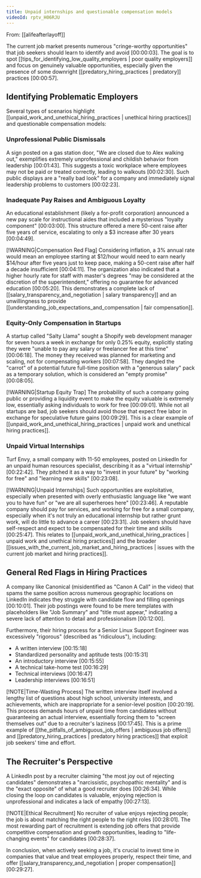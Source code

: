 ```yaml
---
title: Unpaid internships and questionable compensation models
videoId: rptv_H06RJU
---
```


From: [[alifeafterlayoff]] <br/> 

The current job market presents numerous "cringe-worthy opportunities" that job seekers should learn to identify and avoid <a class="yt-timestamp" data-t="00:00:03">[00:00:03]</a>. The goal is to spot [[tips_for_identifying_low_quality_employers | poor quality employers]] and focus on genuinely valuable opportunities, especially given the presence of some downright [[predatory_hiring_practices | predatory]] practices <a class="yt-timestamp" data-t="00:00:57">[00:00:57]</a>.

## Identifying Problematic Employers

Several types of scenarios highlight [[unpaid_work_and_unethical_hiring_practices | unethical hiring practices]] and questionable compensation models:

### Unprofessional Public Dismissals
A sign posted on a gas station door, "We are closed due to Alex walking out," exemplifies extremely unprofessional and childish behavior from leadership <a class="yt-timestamp" data-t="00:01:43">[00:01:43]</a>. This suggests a toxic workplace where employees may not be paid or treated correctly, leading to walkouts <a class="yt-timestamp" data-t="00:02:30">[00:02:30]</a>. Such public displays are a "really bad look" for a company and immediately signal leadership problems to customers <a class="yt-timestamp" data-t="00:02:23">[00:02:23]</a>.

### Inadequate Pay Raises and Ambiguous Loyalty
An educational establishment (likely a for-profit corporation) announced a new pay scale for instructional aides that included a mysterious "loyalty component" <a class="yt-timestamp" data-t="00:03:00">[00:03:00]</a>. This structure offered a mere 50-cent raise after five years of service, escalating to only a $3 increase after 30 years <a class="yt-timestamp" data-t="00:04:49">[00:04:49]</a>.

[!WARNING|Compensation Red Flag]
Considering inflation, a 3% annual rate would mean an employee starting at $12/hour would need to earn nearly $14/hour after five years just to keep pace, making a 50-cent raise after half a decade insufficient <a class="yt-timestamp" data-t="00:04:11">[00:04:11]</a>. The organization also indicated that a higher hourly rate for staff with master's degrees "may be considered at the discretion of the superintendent," offering no guarantee for advanced education <a class="yt-timestamp" data-t="00:05:20">[00:05:20]</a>. This demonstrates a complete lack of [[salary_transparency_and_negotiation | salary transparency]] and an unwillingness to provide [[understanding_job_expectations_and_compensation | fair compensation]].

### Equity-Only Compensation in Startups
A startup called "Salty Llama" sought a Shopify web development manager for seven hours a week in exchange for only 0.25% equity, explicitly stating they were "unable to pay any salary or freelancer fee at this time" <a class="yt-timestamp" data-t="00:06:18">[00:06:18]</a>. The money they received was planned for marketing and scaling, not for compensating workers <a class="yt-timestamp" data-t="00:07:58">[00:07:58]</a>. They dangled the "carrot" of a potential future full-time position with a "generous salary" pack as a temporary solution, which is considered an "empty promise" <a class="yt-timestamp" data-t="00:08:05">[00:08:05]</a>.

[!WARNING|Startup Equity Trap]
The probability of such a company going public or providing a liquidity event to make the equity valuable is extremely low, essentially asking individuals to work for free <a class="yt-timestamp" data-t="00:09:01">[00:09:01]</a>. While not all startups are bad, job seekers should avoid those that expect free labor in exchange for speculative future gains <a class="yt-timestamp" data-t="00:09:29">[00:09:29]</a>. This is a clear example of [[unpaid_work_and_unethical_hiring_practices | unpaid work and unethical hiring practices]].

### Unpaid Virtual Internships
Turf Envy, a small company with 11-50 employees, posted on LinkedIn for an unpaid human resources specialist, describing it as a "virtual internship" <a class="yt-timestamp" data-t="00:22:42">[00:22:42]</a>. They pitched it as a way to "invest in your future" by "working for free" and "learning new skills" <a class="yt-timestamp" data-t="00:23:08">[00:23:08]</a>.

[!WARNING|Unpaid Internships]
Such opportunities are exploitative, especially when presented with overly enthusiastic language like "we want you to have fun" or "we are all superheroes here" <a class="yt-timestamp" data-t="00:23:46">[00:23:46]</a>. A reputable company should pay for services, and working for free for a small company, especially when it's not truly an educational internship but rather grunt work, will do little to advance a career <a class="yt-timestamp" data-t="00:23:31">[00:23:31]</a>. Job seekers should have self-respect and expect to be compensated for their time and skills <a class="yt-timestamp" data-t="00:25:47">[00:25:47]</a>. This relates to [[unpaid_work_and_unethical_hiring_practices | unpaid work and unethical hiring practices]] and the broader [[issues_with_the_current_job_market_and_hiring_practices | issues with the current job market and hiring practices]].

## General Red Flags in Hiring Practices
A company like Canonical (misidentified as "Canon A Call" in the video) that spams the same position across numerous geographic locations on LinkedIn indicates they struggle with candidate flow and filling openings <a class="yt-timestamp" data-t="00:10:01">[00:10:01]</a>. Their job postings were found to be mere templates with placeholders like "Job Summary" and "title must appear," indicating a severe lack of attention to detail and professionalism <a class="yt-timestamp" data-t="00:12:00">[00:12:00]</a>.

Furthermore, their hiring process for a Senior Linux Support Engineer was excessively "rigorous" (described as "ridiculous"), including:
*   A written interview <a class="yt-timestamp" data-t="00:15:18">[00:15:18]</a>
*   Standardized personality and aptitude tests <a class="yt-timestamp" data-t="00:15:31">[00:15:31]</a>
*   An introductory interview <a class="yt-timestamp" data-t="00:15:55">[00:15:55]</a>
*   A technical take-home test <a class="yt-timestamp" data-t="00:16:29">[00:16:29]</a>
*   Technical interviews <a class="yt-timestamp" data-t="00:16:47">[00:16:47]</a>
*   Leadership interviews <a class="yt-timestamp" data-t="00:16:51">[00:16:51]</a>

[!NOTE|Time-Wasting Process]
The written interview itself involved a lengthy list of questions about high school, university interests, and achievements, which are inappropriate for a senior-level position <a class="yt-timestamp" data-t="00:20:19">[00:20:19]</a>. This process demands hours of unpaid time from candidates without guaranteeing an actual interview, essentially forcing them to "screen themselves out" due to a recruiter's laziness <a class="yt-timestamp" data-t="00:17:45">[00:17:45]</a>. This is a prime example of [[the_pitfalls_of_ambiguous_job_offers | ambiguous job offers]] and [[predatory_hiring_practices | predatory hiring practices]] that exploit job seekers' time and effort.

## The Recruiter's Perspective
A LinkedIn post by a recruiter claiming "the most joy out of rejecting candidates" demonstrates a "narcissistic, psychopathic mentality" and is the "exact opposite" of what a good recruiter does <a class="yt-timestamp" data-t="00:26:34">[00:26:34]</a>. While closing the loop on candidates is valuable, enjoying rejection is unprofessional and indicates a lack of empathy <a class="yt-timestamp" data-t="00:27:13">[00:27:13]</a>.

[!NOTE|Ethical Recruitment]
No recruiter of value enjoys rejecting people; the job is about matching the right people to the right roles <a class="yt-timestamp" data-t="00:28:01">[00:28:01]</a>. The most rewarding part of recruitment is extending job offers that provide competitive compensation and growth opportunities, leading to "life-changing events" for candidates <a class="yt-timestamp" data-t="00:28:37">[00:28:37]</a>.

In conclusion, when actively seeking a job, it's crucial to invest time in companies that value and treat employees properly, respect their time, and offer [[salary_transparency_and_negotiation | proper compensation]] <a class="yt-timestamp" data-t="00:29:27">[00:29:27]</a>.